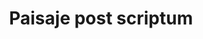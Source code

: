 ---
layout: clinicas-de-arte
title: Paisaje post scriptum
img: /img/intervenciones/paisaje-post-scriptum.jpg
---